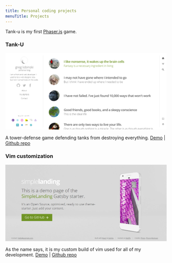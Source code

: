 ```yaml
---
title: Personal coding projects 
menuTitle: Projects
---
```


Tank-u is my first [Phaser.js](https://www.phaserjs.org/) game.

### Tank-U

![Tank-u](./gatsby-starter-personal-blog.png)

A tower-defense game defending tanks from destroying everything. [Demo](https://lucasmcdaniel/tank-u) | [Github repo](https://github.com/lucasmcdaniel/tank-u)

### Vim customization

![Vim](./gatsby-starter-simple-landing.png)

As the name says, it is my custom build of vim used for all of my development.
[Demo](https://lucasmcdaniel.com/) | [Github repo](https://github.com/lucasmcdaniel/.vim)
